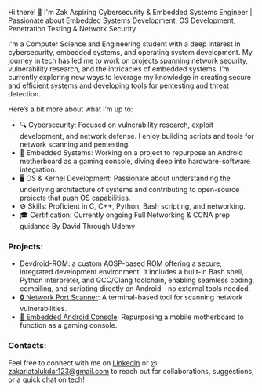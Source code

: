 Hi there! 👋 I'm Zak
Aspiring Cybersecurity & Embedded Systems Engineer | 
Passionate about Embedded Systems Development, OS Development, Penetration Testing & Network Security

I'm a Computer Science and Engineering student with a deep interest in cybersecurity, embedded systems, and operating system development. My journey in tech has led me to work on projects spanning network security, vulnerability research, and the intricacies of embedded systems. I’m currently exploring new ways to leverage my knowledge in creating secure and efficient systems and developing tools for pentesting and threat detection.

Here’s a bit more about what I’m up to:
- 🔍 Cybersecurity: Focused on vulnerability research, exploit development, and network defense. I enjoy building scripts and tools for network scanning and pentesting.
- 🔧 Embedded Systems: Working on a project to repurpose an Android motherboard as a gaming console, diving deep into hardware-software integration.
- 🖥 OS & Kernel Development: Passionate about understanding the underlying architecture of systems and contributing to open-source projects that push OS capabilities.
- ⚙️ Skills: Proficient in C, C++, Python, Bash scripting, and networking.
- 🎓 Certification: Currently ongoing Full Networking & CCNA prep guidance By David Through Udemy

### Projects:
- Devdroid-ROM: a custom AOSP-based ROM offering a secure, integrated development environment. It includes a built-in Bash shell, Python interpreter, and GCC/Clang toolchain, enabling seamless coding, compiling, and
  scripting directly on Android—no external tools needed. 
- [🔒 Network Port Scanner](link-to-project): A terminal-based tool for scanning network vulnerabilities.
- [📱 Embedded Android Console](link-to-project): Repurposing a mobile motherboard to function as a gaming console.

### Contacts:
Feel free to connect with me on [LinkedIn](https://www.linkedin.com/in/zakaria-talukdar-635419257) or @ zakariatalukdar123@gmail.com to reach out for collaborations, suggestions, or a quick chat on tech!
